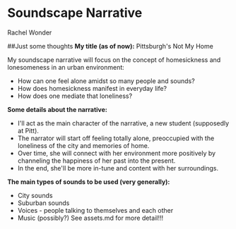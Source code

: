 # Soundscape Narrative
Rachel Wonder

##Just some thoughts
**My title (as of now):** Pittsburgh's Not My Home

My soundscape narrative will focus on the concept of homesickness and lonesomeness in an urban environment: 
* How can one feel alone amidst so many people and sounds? 
* How does homesickness manifest in everyday life? 
* How does one mediate that loneliness? 

**Some details about the narrative:**
* I'll act as the main character of the narrative, a new student (supposedly at Pitt).
* The narrator will start off feeling totally alone, preoccupied with the loneliness of the city and memories of home. 
* Over time, she will connect with her environment more positively by channeling the happiness of her past into the present. 
* In the end, she'll be more in-tune and content with her surroundings. 

**The main types of sounds to be used (very generally):**
* City sounds
* Suburban sounds
* Voices - people talking to themselves and each other
* Music (possibly?)
See assets.md for more detail!!!

